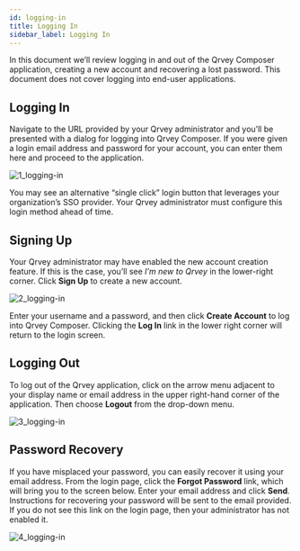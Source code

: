 ```yaml
---
id: logging-in
title: Logging In
sidebar_label: Logging In 
---
```


<div style={{textAlign: "justify"}}>

In this document we’ll review logging in and out of the Qrvey Composer application, creating a new account and recovering a lost password. This document does not cover logging into end-user applications.

## Logging In

Navigate to the URL provided by your Qrvey administrator and you’ll be presented with a dialog for logging into Qrvey Composer. If you were given a login email address and password for your account, you can enter them here and proceed to the application.

![1_logging-in](https://s3.amazonaws.com/cdn.qrvey.com/documentation_assets/ui-docs/basics/3.1_logging-in/login.png#thumbnail-60)

You may see an alternative “single click” login button that leverages your organization’s SSO provider.  Your Qrvey administrator must configure this login method ahead of time.

## Signing Up

Your Qrvey administrator may have enabled the new account creation feature. If this is the case, you’ll see *I’m new to Qrvey* in the lower-right corner. Click **Sign Up** to create a new account.

![2_logging-in](https://s3.amazonaws.com/cdn.qrvey.com/documentation_assets/ui-docs/basics/3.1_logging-in/2_logging-in.png#thumbnail-60)

Enter your username and a password, and then click **Create Account** to log into Qrvey Composer.  Clicking the **Log In** link in the lower right corner will return to the login screen.

## Logging Out

To log out of the Qrvey application, click on the arrow menu adjacent to your display name or email address in the upper right-hand corner of the application. Then choose **Logout** from the drop-down menu.

![3_logging-in](https://s3.amazonaws.com/cdn.qrvey.com/documentation_assets/ui-docs/basics/3.1_logging-in/logout.png#thumbnail-60)



## Password Recovery

If you have misplaced your password, you can easily recover it using your email address. From the login page, click the **Forgot Password** link, which will bring you to the screen below. Enter your email address and click **Send**. Instructions for recovering your password will be sent to the email provided. If you do not see this link on the login page, then your administrator has not enabled it.

![4_logging-in](https://s3.amazonaws.com/cdn.qrvey.com/documentation_assets/ui-docs/basics/3.1_logging-in/4_logging-in.png#thumbnail-60)


</div>